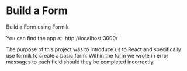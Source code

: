 # Build a Form

Build a Form using Formik

You can find the app at:
http://localhost:3000/

The purpose of this project was to introduce us to React and specifically use formik to create a basic form.  Within the form we wrote in error messages to each field should they be completed incorrectly.
